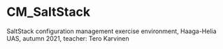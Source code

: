 # CM_SaltStack
SaltStack configuration management exercise environment, Haaga-Helia UAS, autumn 2021, teacher: Tero Karvinen
